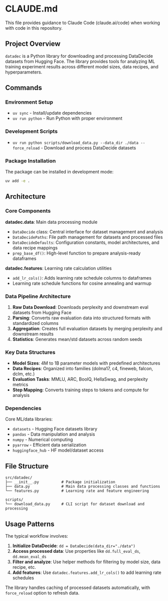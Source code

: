 # CLAUDE.md

This file provides guidance to Claude Code (claude.ai/code) when working with code in this repository.

## Project Overview

`datadec` is a Python library for downloading and processing DataDecide datasets from Hugging Face. The library provides tools for analyzing ML training experiment results across different model sizes, data recipes, and hyperparameters.

## Commands

### Environment Setup
- `uv sync` - Install/update dependencies
- `uv run python` - Run Python with proper environment

### Development Scripts
- `uv run python scripts/download_data.py --data_dir ./data --force_reload` - Download and process DataDecide datasets

### Package Installation
The package can be installed in development mode:
```bash
uv add -e .
```

## Architecture

### Core Components

**datadec.data**: Main data processing module
- `DataDecide` class: Central interface for dataset management and analysis
- `DataDecidePaths`: File path management for datasets and processed files
- `DataDecideDefaults`: Configuration constants, model architectures, and data recipe mappings
- `prep_base_df()`: High-level function to prepare analysis-ready dataframes

**datadec.features**: Learning rate calculation utilities
- `add_lr_cols()`: Adds learning rate schedule columns to dataframes
- Learning rate schedule functions for cosine annealing and warmup

### Data Pipeline Architecture

1. **Raw Data Download**: Downloads perplexity and downstream eval datasets from Hugging Face
2. **Parsing**: Converts raw evaluation data into structured formats with standardized columns
3. **Aggregation**: Creates full evaluation datasets by merging perplexity and downstream results
4. **Statistics**: Generates mean/std datasets across random seeds

### Key Data Structures

- **Model Sizes**: 4M to 1B parameter models with predefined architectures
- **Data Recipes**: Organized into families (dolma17, c4, fineweb, falcon, dclm, etc.)
- **Evaluation Tasks**: MMLU, ARC, BoolQ, HellaSwag, and perplexity metrics
- **Step Mapping**: Converts training steps to tokens and compute for analysis

### Dependencies

Core ML/data libraries:
- `datasets` - Hugging Face datasets library
- `pandas` - Data manipulation and analysis
- `numpy` - Numerical computing
- `pyarrow` - Efficient data serialization
- `huggingface_hub` - HF model/dataset access

## File Structure

```
src/datadec/
├── __init__.py          # Package initialization
├── data.py              # Main data processing classes and functions
└── features.py          # Learning rate and feature engineering

scripts/
└── download_data.py     # CLI script for dataset download and processing
```

## Usage Patterns

The typical workflow involves:

1. **Initialize DataDecide**: `dd = DataDecide(data_dir="./data")`
2. **Access processed data**: Use properties like `dd.full_eval_ds`, `dd.mean_eval_ds`
3. **Filter and analyze**: Use helper methods for filtering by model size, data recipe, etc.
4. **Add features**: Use `datadec.features.add_lr_cols()` to add learning rate schedules

The library handles caching of processed datasets automatically, with `force_reload` option to refresh data.